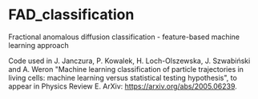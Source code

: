 ﻿# FAD_classification
 Fractional anomalous diffusion classification - feature-based machine learning approach

Code used in J. Janczura, P. Kowalek, H. Loch-Olszewska, J. Szwabiński and A. Weron 
"Machine learning classification of particle trajectories in living cells: machine learning versus statistical testing hypothesis", to appear in Physics Review E.
ArXiv: https://arxiv.org/abs/2005.06239.